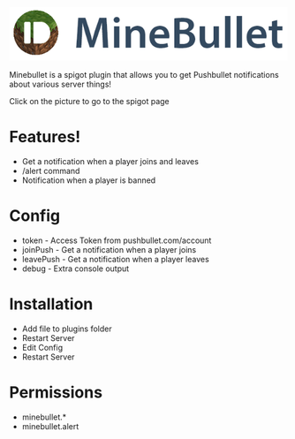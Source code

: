 [![N|Solid](https://github.com/juniortivotyro/MineBullet/blob/master/src/com/cdhoff/MineBullet/Logo.png?raw=true)](https://www.spigotmc.org/resources/minebucket.49309/)

Minebullet is a spigot plugin that allows you to get Pushbullet notifications about various server things! 

Click on the picture to go to the spigot page
 

# Features!

  - Get a notification when a player joins and leaves
  - /alert command
  - Notification when a player is banned

# Config
* token - Access Token from pushbullet.com/account
* joinPush - Get a notification when a player joins
* leavePush - Get a notification when a player leaves
* debug - Extra console output

# Installation
 * Add file to plugins folder
 * Restart Server
 * Edit Config
 * Restart Server

# Permissions
 * minebullet.*
 * minebullet.alert
